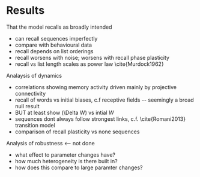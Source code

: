 # Results

That the model recalls as broadly intended

* can recall sequences imperfectly
 * compare with behavioural data
* recall depends on list orderings
* recall worsens with noise; worsens with recall phase plasticity
* recall vs list length scales as power law \cite{Murdock1962}


Analaysis of dynamics

* correlations showing memory activity driven mainly by projective connectivity
* recall of words vs initial biases, c.f receptive fields -- seemingly a broad null result
 * BUT at least show \(\Delta W\) vs intial $W$
* sequences dont always follow strongest links, c.f. \cite{Romani2013} transition model
* comparison of recall plasticity vs none sequences


Analysis of robustness <-- not done

* what effect to parameter changes have?
 * how much heterogeneity is there built in?
 * how does this compare to large paramter changes?